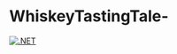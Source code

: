 # WhiskeyTastingTale-
[![.NET](https://github.com/YoorimChoi/WhiskeyTastingTale-/actions/workflows/BuildandTest.yml/badge.svg)](https://github.com/YoorimChoi/WhiskeyTastingTale-/actions/workflows/BuildandTest.yml)
